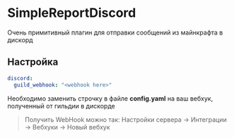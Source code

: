 # SimpleReportDiscord
Очень примитивный плагин для отправки сообщений из майнкрафта в дискорд

## Настройка
```yml
discord:
  guild_webhook: "<webhook here>"
``` 
Необходимо заменить строчку **<webhook here>** в файле **config.yaml** на ваш вебхук, полученный от гильдии в дискорде
  > Получить WebHook можно так: Настройки сервера -> Интеграции -> Вебхуки -> Новый вебхук

